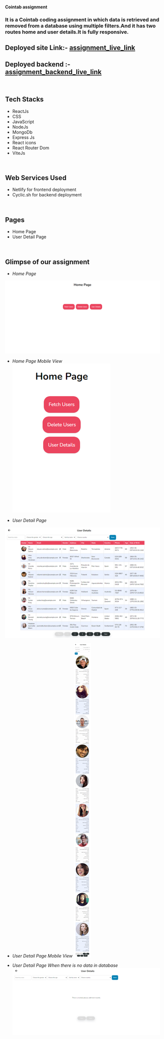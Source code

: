 

#### Cointab assignment

### It is a Cointab coding assignment in which data is retrieved and removed from a database using multiple filters.And it has two routes home and user details.It is fully responsive.

## Deployed site Link:- [assignment_live_link](https://cointab-full-stack-assignment.netlify.app/)

## Deployed backend :- [assignment_backend_live_link](https://long-plum-millipede-cape.cyclic.app/)

<br />

## Tech Stacks
   - ReactJs
   - CSS
   - JavaScript
   - NodeJs
   - MongoDb
   - Express Js
   - React icons
   - React Router Dom
   - ViteJs
<br/>

## Web Services Used
   - Netlify for frontend deployment
   - Cyclic.sh for backend deployment
<br/>

## Pages
   - Home Page
   - User Detail Page
<br/>

## Glimpse of our assignment

- _Home Page_

![Home Page](https://github.com/Md-Gulzeesh/cointab_assignment/blob/master/frontend/src/assets/homePage.png?raw=true)
- _Home Page Mobile View_
![Home Page Mobile View](https://github.com/Md-Gulzeesh/cointab_assignment/blob/master/frontend/src/assets/homePage_mobile_view.png?raw=true)

- _User Detail Page_

![User Detail Page](https://github.com/Md-Gulzeesh/cointab_assignment/blob/master/frontend/src/assets/userDetailsPage_when_data.png?raw=true)

- _User Detail Page Mobile View_
![User Detail Page Mobile View](https://github.com/Md-Gulzeesh/cointab_assignment/blob/master/frontend/src/assets/UserDetailsPage_mobile_view.png?raw=true)

- _User Detail Page When there is no data in database_
![User Detail Page When No data](https://github.com/Md-Gulzeesh/cointab_assignment/blob/master/frontend/src/assets/userDetailsPage_When_data_Zero.png?raw=true)


